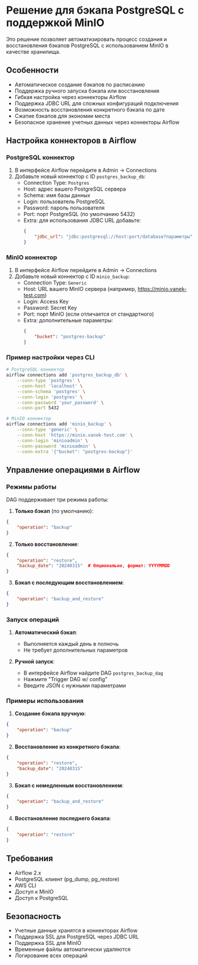 # Решение для бэкапа PostgreSQL с поддержкой MinIO

Это решение позволяет автоматизировать процесс создания и восстановления бэкапов PostgreSQL с использованием MinIO в качестве хранилища.

## Особенности

- Автоматическое создание бэкапов по расписанию
- Поддержка ручного запуска бэкапа или восстановления
- Гибкая настройка через коннекторы Airflow
- Поддержка JDBC URL для сложных конфигураций подключения
- Возможность восстановления конкретного бэкапа по дате
- Сжатие бэкапов для экономии места
- Безопасное хранение учетных данных через коннекторы Airflow

## Настройка коннекторов в Airflow

### PostgreSQL коннектор

1. В интерфейсе Airflow перейдите в Admin -> Connections
2. Добавьте новый коннектор с ID `postgres_backup_db`:
   - Connection Type: `Postgres`
   - Host: адрес вашего PostgreSQL сервера
   - Schema: имя базы данных
   - Login: пользователь PostgreSQL
   - Password: пароль пользователя
   - Port: порт PostgreSQL (по умолчанию 5432)
   - Extra: для использования JDBC URL добавьте:
     ```json
     {
         "jdbc_url": "jdbc:postgresql://host:port/database?параметры"
     }
     ```

### MinIO коннектор

1. В интерфейсе Airflow перейдите в Admin -> Connections
2. Добавьте новый коннектор с ID `minio_backup`:
   - Connection Type: `Generic`
   - Host: URL вашего MinIO сервера (например, https://minio.vanek-test.com)
   - Login: Access Key
   - Password: Secret Key
   - Port: порт MinIO (если отличается от стандартного)
   - Extra: дополнительные параметры:
     ```json
     {
         "bucket": "postgres-backup"
     }
     ```

### Пример настройки через CLI

```bash
# PostgreSQL коннектор
airflow connections add 'postgres_backup_db' \
    --conn-type 'postgres' \
    --conn-host 'localhost' \
    --conn-schema 'postgres' \
    --conn-login 'postgres' \
    --conn-password 'your_password' \
    --conn-port 5432

# MinIO коннектор
airflow connections add 'minio_backup' \
    --conn-type 'generic' \
    --conn-host 'https://minio.vanek-test.com' \
    --conn-login 'minioadmin' \
    --conn-password 'minioadmin' \
    --conn-extra '{"bucket": "postgres-backup"}'
```

## Управление операциями в Airflow

### Режимы работы

DAG поддерживает три режима работы:

1. **Только бэкап** (по умолчанию):
```json
{
    "operation": "backup"
}
```

2. **Только восстановление**:
```json
{
    "operation": "restore",
    "backup_date": "20240315"  # Опционально, формат: YYYYMMDD
}
```

3. **Бэкап с последующим восстановлением**:
```json
{
    "operation": "backup_and_restore"
}
```

### Запуск операций

1. **Автоматический бэкап**:
   - Выполняется каждый день в полночь
   - Не требует дополнительных параметров

2. **Ручной запуск**:
   - В интерфейсе Airflow найдите DAG `postgres_backup_dag`
   - Нажмите "Trigger DAG w/ config"
   - Введите JSON с нужными параметрами

### Примеры использования

1. **Создание бэкапа вручную**:
```json
{
    "operation": "backup"
}
```

2. **Восстановление из конкретного бэкапа**:
```json
{
    "operation": "restore",
    "backup_date": "20240315"
}
```

3. **Бэкап с немедленным восстановлением**:
```json
{
    "operation": "backup_and_restore"
}
```

4. **Восстановление последнего бэкапа**:
```json
{
    "operation": "restore"
}
```

## Требования

- Airflow 2.x
- PostgreSQL клиент (pg_dump, pg_restore)
- AWS CLI
- Доступ к MinIO
- Доступ к PostgreSQL

## Безопасность

- Учетные данные хранятся в коннекторах Airflow
- Поддержка SSL для PostgreSQL через JDBC URL
- Поддержка SSL для MinIO
- Временные файлы автоматически удаляются
- Логирование всех операций

